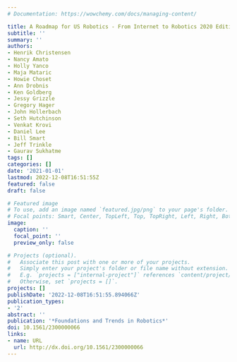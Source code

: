 ```yaml
---
# Documentation: https://wowchemy.com/docs/managing-content/

title: A Roadmap for US Robotics - From Internet to Robotics 2020 Edition
subtitle: ''
summary: ''
authors:
- Henrik Christensen
- Nancy Amato
- Holly Yanco
- Maja Mataric
- Howie Choset
- Ann Drobnis
- Ken Goldberg
- Jessy Grizzle
- Gregory Hager
- John Hollerbach
- Seth Hutchinson
- Venkat Krovi
- Daniel Lee
- Bill Smart
- Jeff Trinkle
- Gaurav Sukhatme
tags: []
categories: []
date: '2021-01-01'
lastmod: 2022-12-08T16:51:55Z
featured: false
draft: false

# Featured image
# To use, add an image named `featured.jpg/png` to your page's folder.
# Focal points: Smart, Center, TopLeft, Top, TopRight, Left, Right, BottomLeft, Bottom, BottomRight.
image:
  caption: ''
  focal_point: ''
  preview_only: false

# Projects (optional).
#   Associate this post with one or more of your projects.
#   Simply enter your project's folder or file name without extension.
#   E.g. `projects = ["internal-project"]` references `content/project/deep-learning/index.md`.
#   Otherwise, set `projects = []`.
projects: []
publishDate: '2022-12-08T16:51:55.894066Z'
publication_types:
- '2'
abstract: ''
publication: '*Foundations and Trends in Robotics*'
doi: 10.1561/2300000066
links:
- name: URL
  url: http://dx.doi.org/10.1561/2300000066
---
```

